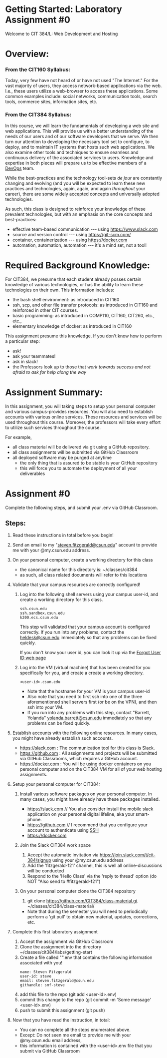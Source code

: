 # Getting Started: Laboratory Assignment #0

Welcome to CIT 384/L: Web Development and Hosting



# Overview:

### From the CIT160 Syllabus:

Today, very few have not heard of or have not used "The Internet." For the vast majority of users, they access network-based applications via the web. I.e., these users utilize a web-browser to access these applications. Some common examples include: social networks, communication tools, search tools, commerce sites, information sites, etc.

### From the CIT384 Syllabus:	

In this course, we will learn the fundamentals of developing a web site and web applications. This will provide us with a better understanding of the needs of our users and of our software developers that we serve. We then turn our attention to developing the necessary tool set to configure, to deploy, and to maintain IT systems that hosts such web applications. We also examine other tools and techniques to ensure seamless and continuous delivery of the associated services to users. Knowledge and expertise in both pieces will prepare us to be effective members of a [DevOps](https://en.wikipedia.org/wiki/DevOps) team.

While the best-practices and the technology tool-sets _de jour_ are constantly changing and evolving (and you will be expected to learn these new practices and technologies, again, again, and again _throughout_ your career), there are some widely accepted concepts and universally adopted technologies. 

As such, this class is designed to reinforce your knowledge of these prevalent technologies, but with an emphasis on the core concepts and best-practices:

  - effective team-based communication --- using https://www.slack.com
  - source and version control --- using https://git-scm.com/
  - container, containerization --- using https://docker.com
  - automation, automation, automation --- it's a mind set, not a tool!


# Required Background Knowledge:
For CIT384, we presume that each student already posses certain knowledge of various technologies, or has the ability to learn these technologies on their own. This information includes:

  - the bash shell environment: as introduced in CIT160
  - ssh, scp, and other file transfer protocols: as introduced in CIT160 and reinforced in other CIT courses.
  - basic programming: as introduced in COMP110, CIT160, CIT260, etc., etc., 
  - elementary knowledge of docker: as introduced in CIT160

This assignment presume this knowledge. If you don't know how to perform a particular step:
  - ask!
  - ask your teammates!
  - ask in slack!
  - the Professors look up to those that _work towards success and not afraid to ask for help along the way_


# Assignment Summary:
In this assignment, you will taking steps to setup your personal computer and various campus-provides resources. You will also need to establish accounts with various online services. These resources and services will be used throughout this course. Moreover, the professors will take every effort to utilize such services throughout the course. 

For example, 
   * all class material will be delivered via git using a GitHub repository.
   * all class assignments will be submitted via GitHub Classroom
   * all deployed software may be purged at anytime
      - the only thing that is assured to be stable is your GitHub repository
      - this will force you to automate the deployment of all your deliverables


# Assignment #0
Complete the following steps, and submit your <user-id>.env via GitHub Classroom.

## Steps:
  1. Read these instructions in total before you begin!

  1. Send an email to my "steven.fitzgerald@csun.edu" account to provide me with your @my.csun.edu address.

  1. On your personal computer, create a working directory for this class
     - the canonical name for this directory is: \~/classes/cit384
     - as such, all class related documents will refer to this locations

  1. Validate that your campus resources are correctly configured!
     1. Log into the following shell servers using your campus user-id, and create a working directory for this class.
        ```
        ssh.csun.edu 
        ssh.sandbox.csun.edu
        k200.ecs.csun.edu
        ```
        This step will validated that your campus account is configured correctly. If you run into any problems, contact the heldesk@csun.edu immediately so that any problems can be fixed quickly.

        If you don't know your user id, you can look it up via the [Forgot User ID web page](https://auth.csun.edu/idm/forgot_uid)

     1. Log into the VM (virtual machine) that has been created for you specifically for you, and create a create a working directory.
        ```
        <user-id>.csun.edu
        ```
        - Note that the hostname for your VM is your campus user-id
        - Also note that you need to first ssh into one of the three aforementioned shell servers first (or be on the VPN), and then ssh into your VM.
        - If you run into any problems with this step, contact "Barrett, Yolanda" <yolanda.barrett@csun.edu> immediately so that any problems can be fixed quickly.

  1. Establish accounts with the following online resources. In many cases, you might have already establish such accounts.
     - https://slack.com : The communication tool for this class is Slack.
     - https://github.com : All assignments and projects will be submitted via GitHub Classrooms, which requires a GitHub account.
     - https://docker.com : You will be using docker containers on you personal computer and on the CIT384 VM for all of your web hosting assignments.

  1. Setup your personal computer for CIT384:
     1. Install various software packages on your personal computer. In many cases, you might have already have these packages installed.
        - https://slack.com // You also consider install the mobile slack application on your personal digital lifeline, aka your smart-phone.
        - https://github.com // I recommend that you configure your account to authenticate using [SSH](https://docs.github.com/en/github/authenticating-to-github/connecting-to-github-with-ssh)
        - https://docker.com
 
     1. Join the Slack CIT384 work space
        1. Accept the automatic invitation via https://join.slack.com/t/cit-384/signup using your @my.csun.edu address
        1. Add the 'fitzgerald-f21' channel, this is well all online-discussions will be conducted
        1. Respond to the 'Hello Class' via the 'reply to thread' option (do NOT "Also send to #fitzgerald-f21")
 
     1. On your personal computer clone the CIT384 repository
        1. git clone https://github.com/CIT384/class-material.gi. \~/classes/cit384/class-material/
        - Note that during the semester you will need to periodically perform a 'git pull' to obtain new material, updates, corrections, etc. 

  1. Complete this first laboratory assignment
     1. Accept the assignment via GitHub Classroom
     1. Clone the assignment into the directory \~/classes/cit384/labs/getting-start
     1. Create a file called "<user-id>".env that contains the following information associated with you!
     	```
     	name: Steven Fitzgerald
     	user-id: steve
     	email: steven.fitzgerald@csun.edu
     	githandle: smf-steve
     	```
	 1. add this file to the repo (git add \<user-id\>.env)
	 1. commit this change to the repo (git commit -m 'Some message' \<user-id\>.env)
	 1. push to submit this assignment (git push)

  1. Now that you have read the instruction, in total:
     - You can no complete all the steps enumerated above.
     - Except: Do not seen me email to provide me with your @my.csun.edu email address,
     - this information is contained with the \<user-id\>.env file that you submit via GitHub Classroom

 


